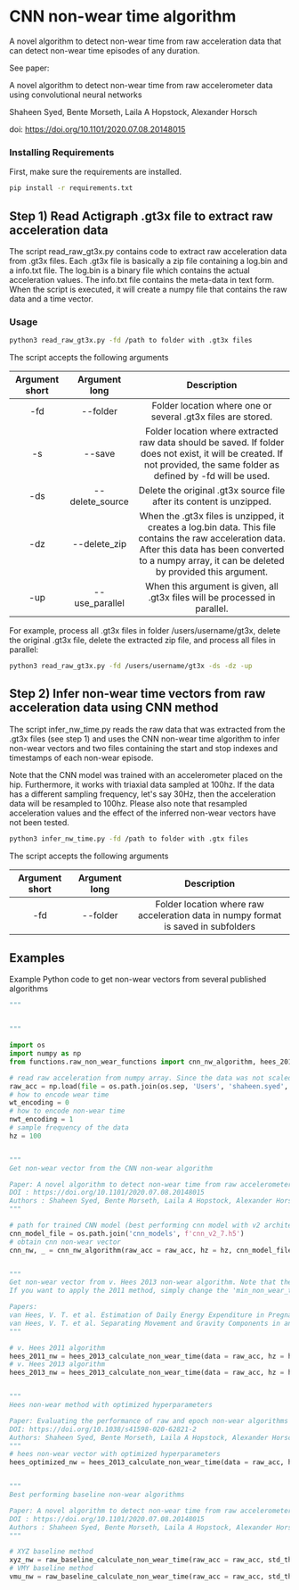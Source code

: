 # CNN non-wear time algorithm
A novel algorithm to detect non-wear time from raw acceleration data that can detect non-wear time episodes of any duration.

See paper:

A novel algorithm to detect non-wear time from raw accelerometer data using convolutional neural networks

Shaheen Syed, Bente Morseth, Laila A Hopstock, Alexander Horsch

doi: https://doi.org/10.1101/2020.07.08.20148015

### Installing Requirements

First, make sure the requirements are installed.

```bash
pip install -r requirements.txt
```


## Step 1) Read Actigraph .gt3x file to extract raw acceleration data
The script read_raw_gt3x.py contains code to extract raw acceleration data from .gt3x files. Each .gt3x file is basically a zip file containing a log.bin and a info.txt file. The log.bin is a binary file which contains the actual acceleration values. The info.txt file contains the meta-data in text form. When the script is executed, it will create a numpy file that contains the raw data and a time vector.

### Usage
```bash
python3 read_raw_gt3x.py -fd /path to folder with .gt3x files
```

The script accepts the following arguments

| Argument  short| Argument long  | Description  |
| :---:   | :-: | :-: |
| -fd | --folder | Folder location where one or several .gt3x files are stored. |
| -s | --save | Folder location where extracted raw data should be saved. If folder does not exist, it will be created. If not provided, the same folder as defined by -fd will be used. |
| -ds | --delete_source | Delete the original .gt3x source file after its content is unzipped. |
| -dz | --delete_zip | When the .gt3x files is unzipped, it creates a log.bin data. This file contains the raw acceleration data. After this data has been converted to a numpy array, it can be deleted by provided this argument.|
| -up | --use_parallel| When this argument is given, all .gt3x files will be processed in parallel.|

For example, process all .gt3x files in folder /users/username/gt3x, delete the original .gt3x file, delete the extracted zip file, and process all files in parallel:

```bash
python3 read_raw_gt3x.py -fd /users/username/gt3x -ds -dz -up
```

## Step 2) Infer non-wear time vectors from raw acceleration data using CNN method
The script infer_nw_time.py reads the raw data that was extracted from the .gt3x files (see step 1) and uses the CNN non-wear time algorithm to infer non-wear vectors and two files containing the start and stop indexes and timestamps of each non-wear episode.

Note that the CNN model was trained with an accelerometer placed on the hip. Furthermore, it works with triaxial data sampled at 100hz. If the data has a different sampling frequency, let's say 30Hz, then the acceleration data will be resampled to 100hz. Please also note that resampled acceleration values and the effect of the inferred non-wear vectors have not been tested.

```bash
python3 infer_nw_time.py -fd /path to folder with .gtx files
```

The script accepts the following arguments

| Argument  short| Argument long  | Description  |
| :---:   | :-: | :-: |
| -fd | --folder | Folder location where raw acceleration data in numpy format is saved in subfolders|

## Examples
Example Python code to get non-wear vectors from several published algorithms

```python
"""


"""

import os
import numpy as np
from functions.raw_non_wear_functions import cnn_nw_algorithm, hees_2013_calculate_non_wear_time, raw_baseline_calculate_non_wear_time

# read raw acceleration from numpy array. Since the data was not scaled, we are dividing it by the acceleration scale to obtain acceleration values in gravity units
raw_acc = np.load(file = os.path.join(os.sep, 'Users', 'shaheen.syed', 'PA', 'acceleration.npz'))['raw_data'] / 256.
# how to encode wear time
wt_encoding = 0
# how to encode non-wear time
nwt_encoding = 1
# sample frequency of the data
hz = 100


"""
Get non-wear vector from the CNN non-wear algorithm

Paper: A novel algorithm to detect non-wear time from raw accelerometer data using convolutional neural networks
DOI : https://doi.org/10.1101/2020.07.08.20148015
Authors : Shaheen Syed, Bente Morseth, Laila A Hopstock, Alexander Horsch
"""

# path for trained CNN model (best performing cnn model with v2 architecture and 7 seconds window)
cnn_model_file = os.path.join('cnn_models', f'cnn_v2_7.h5')
# obtain cnn non-wear vector
cnn_nw, _ = cnn_nw_algorithm(raw_acc = raw_acc, hz = hz, cnn_model_file = cnn_model_file, nwt_encoding = nwt_encoding, wt_encoding = wt_encoding)


"""
Get non-wear vector from v. Hees 2013 non-wear algorithm. Note that the method is identical to the paper published in 2011 but the minimum non-wear time window was increased from 30 to 60 minutes.
If you want to apply the 2011 method, simply change the 'min_non_wear_time_window' to 30

Papers:
van Hees, V. T. et al. Estimation of Daily Energy Expenditure in Pregnant and Non-Pregnant Women Using a Wrist-Worn Tri-Axial Accelerometer. PLoS ONE 6, e22922, DOI: 10.1371/journal.pone.0022922 (2011).
van Hees, V. T. et al. Separating Movement and Gravity Components in an Acceleration Signal and Implications for the Assessment of Human Daily Physical Activity. PLoS ONE 8, e61691, DOI: 10.1371/journal.pone.0061691 (2013).
"""

# v. Hees 2011 algorithm
hees_2011_nw = hees_2013_calculate_non_wear_time(data = raw_acc, hz = hz, min_non_wear_time_window = 30, nwt_encoding = nwt_encoding, wt_encoding = wt_encoding)
# v. Hees 2013 algorithm
hees_2013_nw = hees_2013_calculate_non_wear_time(data = raw_acc, hz = hz, min_non_wear_time_window = 60, nwt_encoding = nwt_encoding, wt_encoding = wt_encoding)


"""
Hees non-wear method with optimized hyperparameters

Paper: Evaluating the performance of raw and epoch non-wear algorithms using multiple accelerometers and electrocardiogram recordings
DOI: https://doi.org/10.1038/s41598-020-62821-2
Authors: Shaheen Syed, Bente Morseth, Laila A Hopstock, Alexander Horsch
"""
# hees non-wear vector with optimized hyperparameters
hees_optimized_nw = hees_2013_calculate_non_wear_time(data = raw_acc, hz = hz, min_non_wear_time_window = 135, std_mg_threshold = 7.0, std_min_num_axes = 1, value_range_mg_threshold = 1.0, value_range_min_num_axes = 1, nwt_encoding = nwt_encoding, wt_encoding = wt_encoding)


"""
Best performing baseline non-wear algorithms

Paper: A novel algorithm to detect non-wear time from raw accelerometer data using convolutional neural networks
DOI : https://doi.org/10.1101/2020.07.08.20148015
Authors : Shaheen Syed, Bente Morseth, Laila A Hopstock, Alexander Horsch
"""

# XYZ baseline method
xyz_nw = raw_baseline_calculate_non_wear_time(raw_acc = raw_acc, std_threshold = 0.004, min_interval = 90, hz = hz, use_vmu = False, nwt_encoding = nwt_encoding, wt_encoding = wt_encoding)
# VMY baseline method
vmu_nw = raw_baseline_calculate_non_wear_time(raw_acc = raw_acc, std_threshold = 0.004, min_interval = 105, hz = hz, use_vmu = True, nwt_encoding = nwt_encoding, wt_encoding = wt_encoding)

```